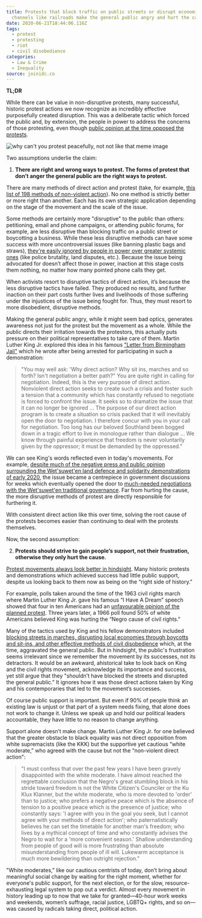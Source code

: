 ```yaml
---
title: Protests that block traffic on public streets or disrupt economic
  channels like railroads make the general public angry and hurt the cause.
date: 2020-06-21T18:44:06.116Z
tags:
  - protest
  - protesting
  - riot
  - civil disobedience
categories:
  - Law & Crime
  - Inequality
source: joinidc.co
---
```

**TL;DR**

While there can be value in non-disruptive protests, many successful, historic protest actions we now recognize as incredibly effective purposefully created disruption. This was a deliberate tactic which forced the public and, by extension, the people in power to address the concerns of those protesting, even though [public opinion at the time opposed the protests](https://ropercenter.cornell.edu/going-too-far-american-publics-attitudes-toward-protest-movements).

![why can't you protest peacefully, not not like that meme image](/images/uploads/why-can-t-you-protest-peacefully-meme.jpg)

Two assumptions underlie the claim:

1. **There are right and wrong ways to protest. The forms of protest that don’t anger the general public are the right ways to protest.**

There are many methods of direct action and protest (take, for example, [this list of 198 methods of non-violent action](https://www.brandeis.edu/peace-conflict/pdfs/198-methods-non-violent-action.pdf)). No one method is strictly better or more right than another. Each has its own strategic application depending on the stage of the movement and the scale of the issue.

Some methods are certainly more "disruptive" to the public than others: petitioning, email and phone campaigns, or attending public forums, for example, are less disruptive than blocking traffic on a public street or boycotting a business. While these less disruptive methods can have some success with more uncontroversial issues (like banning plastic bags and straws), [they're easily ignored by people in power over greater systemic ones](https://nationalpost.com/news/canada/why-petitions-are-almost-always-a-staggering-waste-of-time) (like police brutality, land disputes, etc.). Because the issue being advocated for doesn’t affect those in power, inaction at this stage costs them nothing, no matter how many pointed phone calls they get.

When activists resort to disruptive tactics of direct action, it’s because the less disruptive tactics have failed. They produced no results, and further inaction on their part costs further lives and livelihoods of those suffering under the injustices of the issue being fought for. Thus, they must resort to more disobedient, disruptive methods.

Making the general public angry, while it might seem bad optics, generates awareness not just for the protest but the movement as a whole. While the public directs their irritation towards the protestors, this actually puts pressure on their political representatives to take care of them. Martin Luther King Jr. explored this idea in his famous ["Letter from Birmingham Jail"](https://www.africa.upenn.edu/Articles_Gen/Letter_Birmingham.html) which he wrote after being arrested for participating in such a demonstration:

> "You may well ask: 'Why direct action? Why sit ins, marches and so forth? Isn't negotiation a better path?" You are quite right in calling for negotiation. Indeed, this is the very purpose of direct action. Nonviolent direct action seeks to create such a crisis and foster such a tension that a community which has constantly refused to negotiate is forced to confront the issue. It seeks so to dramatize the issue that it can no longer be ignored ... The purpose of our direct action program is to create a situation so crisis packed that it will inevitably open the door to negotiation. I therefore concur with you in your call for negotiation. Too long has our beloved Southland been bogged down in a tragic effort to live in monologue rather than dialogue ... We know through painful experience that freedom is never voluntarily given by the oppressor; it must be demanded by the oppressed."

We can see King's words reflected even in today's movements. For example, [despite much of the negative press and public opinion surrounding the Wet'suwet'en land defence and solidarity demonstrations of early 2020](https://www.macleans.ca/opinion/the-wetsuweten-are-more-united-than-pipeline-backers-want-you-to-think/), the issue became a centrepiece in government discussions for weeks which eventually opened the door to [much-needed negotiations with the Wet'suwet'en traditional governance](https://www.cbc.ca/news/canada/british-columbia/wetsuweten-memorandum-agreement-rights-title-1.5551616). Far from hurting the cause, the more disruptive methods of protest are directly responsible for furthering it.

With consistent direct action like this over time, solving the root cause of the protests becomes easier than continuing to deal with the protests themselves.

Now, the second assumption:

2. **Protests should strive to gain people’s support, not their frustration, otherwise they only hurt the cause.**

[Protest movements always look better in hindsight](https://ropercenter.cornell.edu/going-too-far-american-publics-attitudes-toward-protest-movements). Many historic protests and demonstrations which achieved success had little public support, despite us looking back to them now as being on the “right side of history."

For example, polls taken around the time of the 1963 civil rights march where Martin Luther King Jr. gave his famous “I Have A Dream” speech showed that four in ten Americans had an [unfavourable opinion of the planned protest](https://ropercenter.cornell.edu/going-too-far-american-publics-attitudes-toward-protest-movements). Three years later, a 1966 poll found 50% of white Americans believed King was hurting the “Negro cause of civil rights."

Many of the tactics used by King and his fellow demonstrators included [blocking streets in marches, disrupting local economies through boycotts and sit-ins, and other effective methods of civil disobedience](https://www.csmonitor.com/USA/2012/0115/Martin-Luther-King-Jr.-8-peaceful-protests-that-bolstered-civil-rights/Montgomery-bus-boycott-1955-56) which, at the time, aggravated the general public. But in hindsight, the public's frustration seems irrelevant since we remember the movement by its successes, not its detractors. It would be an awkward, ahistorical take to look back on King and the civil rights movement, acknowledge its importance and success, yet still argue that they "shouldn’t have blocked the streets and disrupted the general public.” It ignores how it was those direct actions taken by King and his contemporaries that led to the movement’s successes. 

Of course public support is important. But even if 90% of people think an existing law is unjust or that part of a system needs fixing, that alone does not work to change it. Unless we speak up and hold our political leaders accountable, they have little to no reason to change anything.

Support alone doesn’t make change. Martin Luther King Jr. for one believed that the greater obstacle to black equality was not direct opposition from white supremacists (like the KKK) but the supportive yet cautious “white moderate,” who agreed with the cause but not the “non-violent direct action":

> "I must confess that over the past few years I have been gravely disappointed with the white moderate. I have almost reached the regrettable conclusion that the Negro's great stumbling block in his stride toward freedom is not the White Citizen's Counciler or the Ku Klux Klanner, but the white moderate, who is more devoted to 'order' than to justice; who prefers a negative peace which is the absence of tension to a positive peace which is the presence of justice; who constantly says: 'I agree with you in the goal you seek, but I cannot agree with your methods of direct action'; who paternalistically believes he can set the timetable for another man's freedom; who lives by a mythical concept of time and who constantly advises the Negro to wait for a 'more convenient season.' Shallow understanding from people of good will is more frustrating than absolute misunderstanding from people of ill will. Lukewarm acceptance is much more bewildering than outright rejection."

"White moderates,” like our cautious centrists of today, don’t bring about meaningful social change by waiting for the right moment, whether for everyone's public support, for the next election, or for the slow, resource-exhausting legal system to pop out a verdict. Almost every movement in history leading up to now that we take for granted—40-hour work weeks and weekends, women’s suffrage, racial justice, LGBTQ+ rights, and so on—was caused by radicals taking direct, political action.